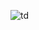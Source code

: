 ![td](https://user-images.githubusercontent.com/64340067/210832721-5991e90a-fcbf-4376-9dee-f2196aa9d964.jpg)
